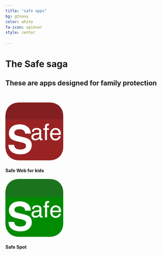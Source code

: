```yaml
---
title: "safe apps"
bg: gtnavy
color: white
fa-icon: spinner
style: center

---
```


# The Safe saga

## These are apps designed for family protection

&nbsp;

<div class="container">
<div class="row">
  <div class="column full">
	<a href="http://safeweb.bobgoo.com"><img width="180" src="img/Icon-Safe-Web-for-kids-512.png" alt="" title="" /></a><br>
	<h4>Safe Web for kids</h4>
  </div>
</div>  
<div class="row">
  <div class="column full">
	<a href="http://safespot.bobgoo.com"><img width="180" src="img/Icon-Safe-Spot-512.png" alt="" title="" /></a><br>
	<h4>Safe Spot</h4>
  </div>
</div>  
</div>